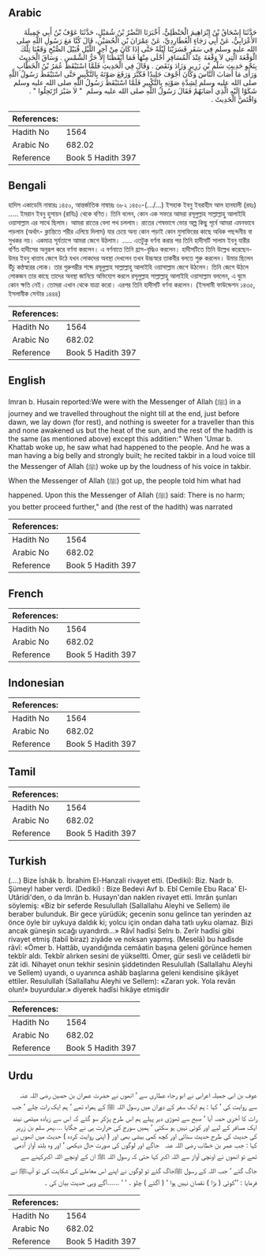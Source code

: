 ## Arabic


<div dir="rtl" lang="ar" style={{fontSize:'larger',backgroundColor:'#f8f9fa',padding:20}}>
حَدَّثَنَا إِسْحَاقُ بْنُ إِبْرَاهِيمَ الْحَنْظَلِيُّ، أَخْبَرَنَا النَّضْرُ بْنُ شُمَيْلٍ، حَدَّثَنَا عَوْفُ بْنُ أَبِي جَمِيلَةَ الأَعْرَابِيُّ، عَنْ أَبِي رَجَاءٍ الْعُطَارِدِيِّ، عَنْ عِمْرَانَ بْنِ الْحُصَيْنِ، قَالَ كُنَّا مَعَ رَسُولِ اللَّهِ صلى الله عليه وسلم فِي سَفَرٍ فَسَرَيْنَا لَيْلَةً حَتَّى إِذَا كَانَ مِنْ آخِرِ اللَّيْلِ قُبَيْلَ الصُّبْحِ وَقَعْنَا تِلْكَ الْوَقْعَةَ الَّتِي لاَ وَقْعَةَ عِنْدَ الْمُسَافِرِ أَحْلَى مِنْهَا فَمَا أَيْقَظَنَا إِلاَّ حَرُّ الشَّمْسِ ‏.‏ وَسَاقَ الْحَدِيثَ بِنَحْوِ حَدِيثِ سَلْمِ بْنِ زَرِيرٍ وَزَادَ وَنَقَصَ ‏.‏ وَقَالَ فِي الْحَدِيثِ فَلَمَّا اسْتَيْقَظَ عُمَرُ بْنُ الْخَطَّابِ وَرَأَى مَا أَصَابَ النَّاسَ وَكَانَ أَجْوَفَ جَلِيدًا فَكَبَّرَ وَرَفَعَ صَوْتَهُ بِالتَّكْبِيرِ حَتَّى اسْتَيْقَظَ رَسُولُ اللَّهِ صلى الله عليه وسلم لِشِدَّةِ صَوْتِهِ بِالتَّكْبِيرِ فَلَمَّا اسْتَيْقَظَ رَسُولُ اللَّهِ صلى الله عليه وسلم شَكَوْا إِلَيْهِ الَّذِي أَصَابَهُمْ فَقَالَ رَسُولُ اللَّهِ صلى الله عليه وسلم ‏ "‏ لاَ ضَيْرَ ارْتَحِلُوا ‏"‏ ‏.‏ وَاقْتَصَّ الْحَدِيثَ ‏.‏
</div>
<div style={{backgroundColor:'#f8f9fa',padding:20, marginBottom: 10}}><table> <thead> <tr> <th>References:</th> <th></th> </tr> </thead> <tbody><tr><td>Hadith No</td><td>1564</td></tr><tr><td>Arabic No</td><td>682.02</td></tr><tr><td>Reference</td><td>Book 5 Hadith 397</td></tr></tbody></table></div>

## Bengali


<div dir="ltr" lang="bn" style={{fontSize:'larger',backgroundColor:'#f8f9fa',padding:20}}>
হাদিস একাডেমি নাম্বারঃ ১৪৫০, আন্তর্জাতিক নাম্বারঃ ৬৮২ ১৪৫০-(.../...) ইসহাক ইবনু ইবরাহীম আল হানযালী (রহঃ) ..... ইমরান ইবনু হুসায়ন (রাযিঃ) থেকে বণিত। তিনি বলেন, কোন এক সফরে আমরা রসূলুল্লাহ সাল্লাল্লাহু আলাইহি ওয়াসাল্লাম এর সাথে ছিলাম। আমরা রাতের বেলা পথ চললাম। রাতের শেষভাগে ভোর অল্প কিছু পূর্বে আমরা এমনভাবে পড়লাম (অর্থাৎ- ক্লান্তিতে শরীর এলিয়ে দিলাম) যার চেয়ে অন্য কোন পড়াই কোন মুসাফিরের কাছে অধিক পছন্দনীয় বা সুখকর নয়। একমাত্র সূর্যতাপে আমরা জেগে উঠলাম। ..... এতটুকু বর্ণনা করার পর তিনি হাদীসটি সালাম ইবনু যারীর বর্ণিত হাদীসের অনুরূপ করে বর্ণনা করলেন। এ বর্ণনাতে তিনি হ্রাস-বৃদ্ধিও করলেন। হাদীসটিতে তিনি উল্লেখ করেছেন- উমর ইবনু খাত্তাব জেগে উঠে যখন লোকদের অবস্থা দেখলেন তখন উচ্চস্বরে তাকবীর বলতে শুরু করলেন। উমার ছিলেন উঁচু কণ্ঠস্বরের লোক। তার গুরুগম্ভীর শব্দে রসূলুল্লাহ সাল্লাল্লাহু আলাইহি ওয়াসাল্লাম জেগে উঠলেন। তিনি জেগে উঠলে লোকজন তার কাছে তাদের অবস্থা জানিয়ে অভিযোগ করলে রসূলুল্লাহ সাল্লাল্লাহু আলাইহি ওয়াসাল্লাম বললেন, এ ঘুমে কোন ক্ষতি নেই। তোমরা এখান থেকে যাত্রা করো। এরপর তিনি হাদীসটি বর্ণনা করলেন। (ইসলামী ফাউন্ডেশন ১৪৩৫, ইসলামীক সেন্টার ১৪৪৪)
</div>
<div style={{backgroundColor:'#f8f9fa',padding:20, marginBottom: 10}}><table> <thead> <tr> <th>References:</th> <th></th> </tr> </thead> <tbody><tr><td>Hadith No</td><td>1564</td></tr><tr><td>Arabic No</td><td>682.02</td></tr><tr><td>Reference</td><td>Book 5 Hadith 397</td></tr></tbody></table></div>

## English


<div dir="ltr" lang="en" style={{fontSize:'larger',backgroundColor:'#f8f9fa',padding:20}}>
Imran b. Husain reported:We were with the Messenger of Allah (ﷺ) in a journey and we travelled throughout the night till at the end, just before dawn, we lay down (for rest), and nothing is sweeter for a traveller than this and none awakened us but the heat of the sun, and the rest of the hadith is the same (as mentioned above) except this additien:" When 'Umar b. Khattab woke up, he saw what had happened to the people. And he was a man having a big belly and strongly built; he recited takbir in a loud voice till the Messenger of Allah (ﷺ) woke up by the loudness of his voice in takbir. When the Messenger of Allah (ﷺ) got up, the people told him what had happened. Upon this the Messenger of Allah (ﷺ) said: There is no harm; you better proceed further," and (the rest of the hadith) was narrated
</div>
<div style={{backgroundColor:'#f8f9fa',padding:20, marginBottom: 10}}><table> <thead> <tr> <th>References:</th> <th></th> </tr> </thead> <tbody><tr><td>Hadith No</td><td>1564</td></tr><tr><td>Arabic No</td><td>682.02</td></tr><tr><td>Reference</td><td>Book 5 Hadith 397</td></tr></tbody></table></div>

## French


<div dir="ltr" lang="fr" style={{fontSize:'larger',backgroundColor:'#f8f9fa',padding:20}}>

</div>
<div style={{backgroundColor:'#f8f9fa',padding:20, marginBottom: 10}}><table> <thead> <tr> <th>References:</th> <th></th> </tr> </thead> <tbody><tr><td>Hadith No</td><td>1564</td></tr><tr><td>Arabic No</td><td>682.02</td></tr><tr><td>Reference</td><td>Book 5 Hadith 397</td></tr></tbody></table></div>

## Indonesian


<div dir="ltr" lang="id" style={{fontSize:'larger',backgroundColor:'#f8f9fa',padding:20}}>

</div>
<div style={{backgroundColor:'#f8f9fa',padding:20, marginBottom: 10}}><table> <thead> <tr> <th>References:</th> <th></th> </tr> </thead> <tbody><tr><td>Hadith No</td><td>1564</td></tr><tr><td>Arabic No</td><td>682.02</td></tr><tr><td>Reference</td><td>Book 5 Hadith 397</td></tr></tbody></table></div>

## Tamil


<div dir="ltr" lang="ta" style={{fontSize:'larger',backgroundColor:'#f8f9fa',padding:20}}>

</div>
<div style={{backgroundColor:'#f8f9fa',padding:20, marginBottom: 10}}><table> <thead> <tr> <th>References:</th> <th></th> </tr> </thead> <tbody><tr><td>Hadith No</td><td>1564</td></tr><tr><td>Arabic No</td><td>682.02</td></tr><tr><td>Reference</td><td>Book 5 Hadith 397</td></tr></tbody></table></div>

## Turkish


<div dir="ltr" lang="tr" style={{fontSize:'larger',backgroundColor:'#f8f9fa',padding:20}}>
(….) Bize İshâk b. İbrahim El-Hanzali rivayet etti. (Dediki): Biz. Nadr b. Şümeyl haber verdi. (Dediki) : Bize Bedevi Avf b. Ebî Cemile Ebu Raca' El-Utâridi'den, o da Imrân b. Husayn'dan naklen rivayet etti. Imrân şunları söylemiş: «Biz bir seferde Resulullah (Sallallahu Aleyhi ve Sellem) ile beraber bulunduk. Bir gece yürüdük; gecenin sonu gelince tan yerinden az önce öyle bir uykuya daldık ki; yolcu için ondan daha tatlı uyku olamaz. Bizi ancak güneşin sıcağı uyandırdı...» Râvî hadîsi Selnı b. Zerîr hadîsi gibi rivayet etmiş (tabiî biraz) ziyâde ve noksan yapmış. (Meselâ) bu hadîsde râvî: «Ömer b. Hattâb, uyandığında cemâatin başına geleni görünce hemen tekbîr aldı. Tekbîr alırken sesini de yükseltti. Ömer, gür sesli ve celâdetli bir zât idi. Nihayet onun tekhir sesinin şiddetinden Resulullah (Sallallahu Aleyhi ve Sellem) uyandı, o uyanınca ashâb başlarına geleni kendisine şikâyet ettiler. Resulullah (Sallallahu Aleyhi ve Sellem): «Zararı yok. Yola revân olun!» buyurdular.» diyerek hadîsi hikâye etmişdir
</div>
<div style={{backgroundColor:'#f8f9fa',padding:20, marginBottom: 10}}><table> <thead> <tr> <th>References:</th> <th></th> </tr> </thead> <tbody><tr><td>Hadith No</td><td>1564</td></tr><tr><td>Arabic No</td><td>682.02</td></tr><tr><td>Reference</td><td>Book 5 Hadith 397</td></tr></tbody></table></div>

## Urdu


<div dir="rtl" lang="ur" style={{fontSize:'larger',backgroundColor:'#f8f9fa',padding:20}}>
عوف بن ابی جمیلہ اعرابی نے ابو رجاء عطاری سے ‘ انھوں نے حضرت عمران بن حصین ‌رضی ‌اللہ ‌عنہ ‌ ‌ سے روایت کی ‘ کہا : ہم ایک سفر کے دوران میں رسول اللہ ﷺ کے ہمراہ تھے ‘ ہم ایک رات چلے ‘ جب رات کا آخری حصہ آیا ‘ صبح سے ٹھوڑی دیر پہلے ہم اس طرح پڑکر سو گئے کہ اس سے زیادہ میٹھی نیند ایک مسافر کے لیے اور کوئی نہیں ہو سکتی ‘ ہمیں سورج کی حرارت ہی نے جگایا ....پھر سلم بن زریر کی حدیث کی طرح حدیث سنائی اور کچھ کمی بیشی بھی اور ( اپنی روایت کردہ ) حدیث میں انھوں نے کہا : جب عمر بن خطاب ‌رضی ‌اللہ ‌عنہ ‌ ‌ جاگے اور لوگوں کی صورت حال دیکھی ‘ اور وہ بلند آواز آدمی تھے تو انھوں نے اونچی آواز سے اللہ اکبر کہا حتی کہ رسول اللہ ﷺ ان کے اونچے اللہ اکبرکہنے سے جاگ گئے ‘ جب اللہ کے رسول ﷺجاگ گئے تو لوگوں نے اپنے اس معاملے کی شکایت کی تو آپﷺ نے فرمایا : ’’کوئی ( بڑا ) نقصان نہیں ہوا ‘ ( آگئے ) چلو ۔ ‘ ‘ ......آگے وہی حدیث بیان کی ۔
</div>
<div style={{backgroundColor:'#f8f9fa',padding:20, marginBottom: 10}}><table> <thead> <tr> <th>References:</th> <th></th> </tr> </thead> <tbody><tr><td>Hadith No</td><td>1564</td></tr><tr><td>Arabic No</td><td>682.02</td></tr><tr><td>Reference</td><td>Book 5 Hadith 397</td></tr></tbody></table></div>